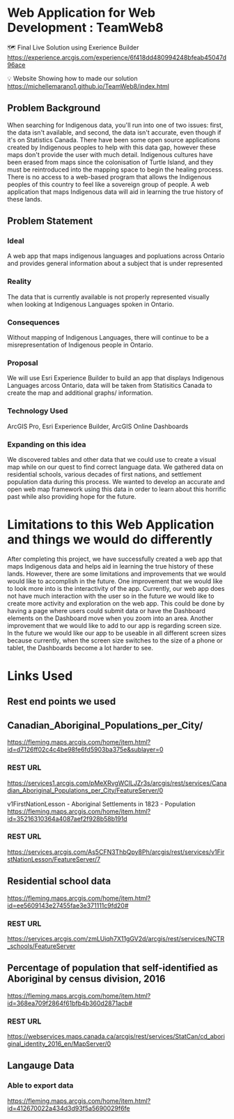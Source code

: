 # Web Application for Web Development : TeamWeb8

🗺️  Final Live Solution using Exerience Builder 
https://experience.arcgis.com/experience/6f418dd480994248bfeab45047d96ace

💡 Website Showing how to made our solution 
https://michellemarano1.github.io/TeamWeb8/index.html


## Problem Background
When searching for Indigenous data, you'll run into one of two issues: first, the data isn't available, and second, the data isn't accurate, even though if it's on Statistics Canada.  There have been some open source applications created by Indigenous peoples to help with this data gap, however these maps don't provide the user with much detail. Indigenous cultures have been erased from maps since the colonisation of Turtle Island, and they must be reintroduced into the mapping space to begin the healing process. There is no access to a web-based program that allows the Indigenous peoples of this country to feel like a sovereign group of people. A web application that maps Indigenous data will aid in learning the true history of these lands.

## Problem Statement

### Ideal

A web app that maps indigenous languages and popluations across Ontario and provides general information about a subject that is under represented

### Reality

The data that is currently available is not properly represented visually when looking at Indigenous Languages spoken in Ontario.

### Consequences

Without mapping of Indigenous Languages, there will continue to be a misrepresentation of Indigenous people in Ontario.

### Proposal

We will use Esri Experience Builder to build an app that displays Indigenous Languages arcoss Ontario, data will be taken from Statisitics Canada to create the map and additional graphs/ information.

### Technology Used

ArcGIS Pro, Esri Experience Builder, ArcGIS Online Dashboards

### Expanding on this idea

We discovered tables and other data that we could use to create a visual map while on our quest to find correct language data. We gathered data on residential schools, various decades of first nations, and settlement population data during this process. We wanted to develop an accurate and open web map framework using this data in order to learn about this horrific past while also providing hope for the future.


# Limitations to this Web Application and things we would do differently

After completing this project, we have successfully created a web app that maps Indigenous data and helps aid in learning the true history of these lands. However, there are some limitations and improvements that we would would like to accomplish in the future. One improvement that we would like to look more into is the interactivity of the app. Currently, our web app does not have much interaction with the user so in the future we would like to create more activity and exploration on the web app. This could be done by having a page where users could submit data or have the Dashboard elements on the Dashboard move when you zoom into an area. Another improvement that we would like to add to our app is regarding screen size. In the future we would like our app to be useable in all different screen sizes because currently, when the screen size switches to the size of a phone or tablet, the Dashboards become a lot harder to see.



# Links Used

## Rest end points we used


## Canadian_Aboriginal_Populations_per_City/
https://fleming.maps.arcgis.com/home/item.html?id=d7126ff02c4c4be98fe6fd5903ba375e&sublayer=0

### REST URL 
https://services1.arcgis.com/pMeXRvgWClLJZr3s/arcgis/rest/services/Canadian_Aboriginal_Populations_per_City/FeatureServer/0

v1FirstNationLesson - Aboriginal Settlements in 1823 - Population
https://fleming.maps.arcgis.com/home/item.html?id=35216310364a4087aef2f928b58b191d

### REST URL
https://services.arcgis.com/As5CFN3ThbQpy8Ph/arcgis/rest/services/v1FirstNationLesson/FeatureServer/7

## Residential school data

https://fleming.maps.arcgis.com/home/item.html?id=ee5609143e27455fae3e371111c9fd20#

### REST URL
https://services.arcgis.com/zmLUiqh7X11gGV2d/arcgis/rest/services/NCTR_schools/FeatureServer

## Percentage of population that self-identified as Aboriginal by census division, 2016
https://fleming.maps.arcgis.com/home/item.html?id=368ea709f2864f61bfb4b360d2871acb#

### REST URL
https://webservices.maps.canada.ca/arcgis/rest/services/StatCan/cd_aboriginal_identity_2016_en/MapServer/0

## Langauge Data
### Able to export data 
https://fleming.maps.arcgis.com/home/item.html?id=412670022a434d3d93f5a5690029f6fe

